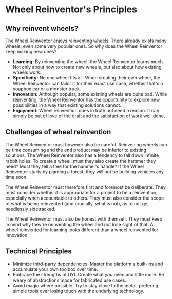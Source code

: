 # Wheel Reinventor's Principles

## Why reinvent wheels?

The Wheel Reinventor enjoys reinventing wheels. There already exists many wheels, even some very popular ones. So why does the Wheel Reinventor keep making new ones?

* **Learning:** By reinventing the wheel, the Wheel Reinventor learns much. Not only about how to create new wheels, but also about how existing wheels work.
* **Specificity:** No one wheel fits all. When creating their own wheel, the Wheel Reinventor can tailor it for their exact use case, whether that's a soapbox car or a monster truck.
* **Innovation:** Although popular, some existing wheels are quite bad. While reinventing, the Wheel Reinventor has the opportunity to explore new possibilities in a way that existing solutions cannot.
* **Enjoyment:** Wheel reinvention does in truth not need a reason. It can simply be out of love of the craft and the satisfaction of work well done.

## Challenges of wheel reinvention

The Wheel Reinventor must however also be careful. Reinvening wheels can be time consuming and the end product may be inferior to existing solutions. The Wheel Reinventor also has a tendency to fall down infinite rabbit holes. To create a wheel, must they also create the hammer they need? Must they fell a tree for the hammer's handle? If the Wheel Reinventor starts by planting a forest, they will not be building vehicles any time soon.

The Wheel Reinventor must therefore first and foremost be deliberate. They must consider whether it is appropriate for a project to be a reinvention, especially when accountable to others. They must also consider the scope of what is being reinvented (and crucially, what is not), as to not get needlessly sidetracked.

The Wheel Reinventor must also be honest with themself. They must keep in mind why they're reinventing the wheel and not lose sight of that. A wheel reinvented for learning looks different than a wheel reinvented for innovation.

## Technical Principles

* Minimize third-party dependencies. Master the platform's built-ins and accumulate your own toolbox over time.
* Embrace the strengths of DYI. Create what _you_ need and little more. Be weary of abstractions made for fabricated use cases.
* Avoid magic where possible. Try to stay close to the metal, prefering simple tools over losing touch with the underlying technology.
